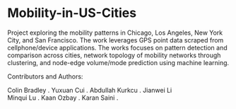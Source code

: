 # Mobility-in-US-Cities
Project exploring the mobility patterns in Chicago, Los Angeles, New York City, and San Francisco. The work leverages GPS point data scraped from cellphone/device applications. The works focuses on pattern detection and comparison across cities, network topology of mobility networks through clustering, and node-edge volume/mode prediction using machine learning.

Contributors and Authors:

Colin Bradley . 
Yuxuan Cui . 
Abdullah Kurkcu . 
Jianwei Li    
Minqui Lu . 
Kaan Ozbay . 
Karan Saini . 

